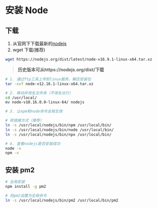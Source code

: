 # 安装 Node

## 下载

1. 从官网下下载最新的[nodejs](https://nodejs.org/en/download/)
2. wget 下载(推荐)

```sh
wget https://nodejs.org/dist/latest/node-v16.9.1-linux-x64.tar.xz
```

> **历史版本可从https://nodejs.org/dist/下载**

```sh
# 1. 通过ftp工具上传到linux服务，解压安装包
tar -xvf node-v12.16.1-linux-x64.tar.xz

# 2. 移动并改名文件夹（不改名也行）
cd /usr/local/
mv node-v10.16.0.0-linux-64/ nodejs

# 3. 让npm和node命令全局生效

# 软链接方式（推荐）
ln -s /usr/local/nodejs/bin/npm /usr/local/bin/
ln -s /usr/local/nodejs/bin/node /usr/local/bin/
ln -s /usr/local/nodejs/bin/npx /usr/local/bin/

# 4. 查看nodejs是否安装成功
node -v
npm -v
```

## 安装 pm2

```sh
# 全局安装
npm install -g pm2

# 将pm2设置为全局命令
ln -s /usr/local/nodejs/bin/pm2 /usr/local/bin/pm2
```
